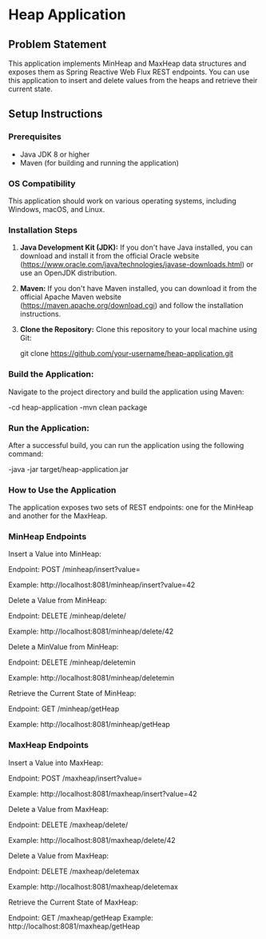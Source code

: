 # Heap Application

## Problem Statement

This application implements MinHeap and MaxHeap data structures and exposes them as Spring Reactive Web Flux REST endpoints. You can use this application to insert and delete values from the heaps and retrieve their current state.

## Setup Instructions

### Prerequisites

- Java JDK 8 or higher
- Maven (for building and running the application)

### OS Compatibility

This application should work on various operating systems, including Windows, macOS, and Linux.

### Installation Steps

1. **Java Development Kit (JDK):** If you don't have Java installed, you can download and install it from the official 
   Oracle website (https://www.oracle.com/java/technologies/javase-downloads.html) or use an OpenJDK distribution.

2. **Maven:** If you don't have Maven installed, you can download it from the official Apache Maven website 
   (https://maven.apache.org/download.cgi) and follow the installation instructions.

3. **Clone the Repository:** Clone this repository to your local machine using Git:
   
   git clone https://github.com/your-username/heap-application.git
   
### Build the Application:
Navigate to the project directory and build the application using Maven:

-cd heap-application
-mvn clean package

### Run the Application: 
After a successful build, you can run the application using the following command:

-java -jar target/heap-application.jar

### How to Use the Application

The application exposes two sets of REST endpoints: one for the MinHeap and another for the MaxHeap.

### MinHeap Endpoints
Insert a Value into MinHeap:

Endpoint: POST /minheap/insert?value=<value>

Example: http://localhost:8081/minheap/insert?value=42

Delete a Value from MinHeap:

Endpoint: DELETE /minheap/delete/<value>

Example: http://localhost:8081/minheap/delete/42

Delete a MinValue from MinHeap:

Endpoint: DELETE /minheap/deletemin

Example: http://localhost:8081/minheap/deletemin

Retrieve the Current State of MinHeap:

Endpoint: GET /minheap/getHeap

Example: http://localhost:8081/minheap/getHeap


### MaxHeap Endpoints
Insert a Value into MaxHeap:

Endpoint: POST /maxheap/insert?value=<value>

Example: http://localhost:8081/maxheap/insert?value=42

Delete a Value from MaxHeap:

Endpoint: DELETE /maxheap/delete/<value>

Example: http://localhost:8081/maxheap/delete/42

Delete a Value from MaxHeap:

Endpoint: DELETE /maxheap/deletemax

Example: http://localhost:8081/maxheap/deletemax

Retrieve the Current State of MaxHeap:

Endpoint: GET /maxheap/getHeap
Example: http://localhost:8081/maxheap/getHeap


